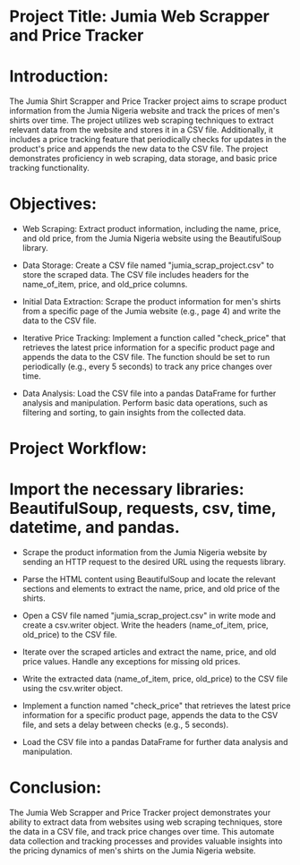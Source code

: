 # Project Title: Jumia Web Scrapper and Price Tracker

# Introduction:
  The Jumia Shirt Scrapper and Price Tracker project aims to scrape product information from the Jumia Nigeria website and track the prices of men's shirts over time. The project utilizes web scraping techniques to extract relevant data from the website and stores it in a CSV file. Additionally, it includes a price tracking feature that periodically checks for updates in the product's price and appends the new data to the CSV file. The project demonstrates proficiency in web scraping, data storage, and basic price tracking functionality.

# Objectives:
- Web Scraping: Extract product information, including the name, price, and old price, from the Jumia Nigeria website using the BeautifulSoup library.

- Data Storage: Create a CSV file named "jumia_scrap_project.csv" to store the scraped data. The CSV file includes headers for the name_of_item, price, and old_price columns.

- Initial Data Extraction: Scrape the product information for men's shirts from a specific page of the Jumia website (e.g., page 4) and write the data to the CSV file.

- Iterative Price Tracking: Implement a function called "check_price" that retrieves the latest price information for a specific product page and appends the data to the CSV file. The function should be set to run periodically (e.g., every 5 seconds) to track any price changes over time.

- Data Analysis: Load the CSV file into a pandas DataFrame for further analysis and manipulation. Perform basic data operations, such as filtering and sorting, to gain insights from the collected data.

# Project Workflow:
# Import the necessary libraries: BeautifulSoup, requests, csv, time, datetime, and pandas.

- Scrape the product information from the Jumia Nigeria website by sending an HTTP request to the desired URL using the requests library.

- Parse the HTML content using BeautifulSoup and locate the relevant sections and elements to extract the name, price, and old price of the shirts.

- Open a CSV file named "jumia_scrap_project.csv" in write mode and create a csv.writer object. Write the headers (name_of_item, price, old_price) to the CSV file.

- Iterate over the scraped articles and extract the name, price, and old price values. Handle any exceptions for missing old prices.

- Write the extracted data (name_of_item, price, old_price) to the CSV file using the csv.writer object.

- Implement a function named "check_price" that retrieves the latest price information for a specific product page, appends the data to the CSV file, and sets a delay between checks (e.g., 5 seconds).

- Load the CSV file into a pandas DataFrame for further data analysis and manipulation.

# Conclusion:
The Jumia Web Scrapper and Price Tracker project demonstrates your ability to extract data from websites using web scraping techniques, store the data in a CSV file, and track price changes over time. This automate data collection and tracking processes and provides valuable insights into the pricing dynamics of men's shirts on the Jumia Nigeria website.


